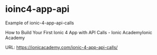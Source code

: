 # ioinc4-app-api

Example of ionic-4-app-api-calls

How to Build Your First Ionic 4 App with API Calls - Ionic AcademyIonic Academy

URL: https://ionicacademy.com/ionic-4-app-api-calls/
